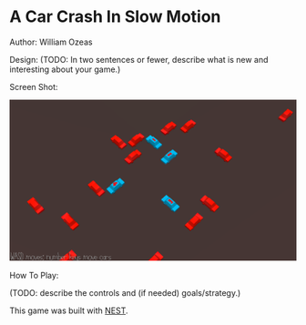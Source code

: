 # A Car Crash In Slow Motion

Author: William Ozeas

Design: (TODO: In two sentences or fewer, describe what is new and interesting about your game.)

Screen Shot:

![Screen Shot](screenshot.png)

How To Play:

(TODO: describe the controls and (if needed) goals/strategy.)

This game was built with [NEST](NEST.md).
